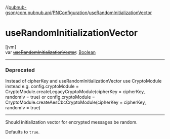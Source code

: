 //[pubnub-gson](../../../index.md)/[com.pubnub.api](../index.md)/[PNConfiguration](index.md)/[useRandomInitializationVector](use-random-initialization-vector.md)

# useRandomInitializationVector

[jvm]\
var [~~useRandomInitializationVector~~](use-random-initialization-vector.md): [Boolean](https://kotlinlang.org/api/latest/jvm/stdlib/kotlin/-boolean/index.html)

---

### Deprecated

Instead of cipherKey and useRandomInitializationVector use CryptoModule instead 
            e.g. config.cryptoModule = CryptoModule.createLegacyCryptoModule(cipherKey = cipherKey, randomIv = true) 
            or config.cryptoModule = CryptoModule.createAesCbcCryptoModule(cipherKey = cipherKey, randomIv = true)

---

Should initialization vector for encrypted messages be random.

Defaults to `true`.
